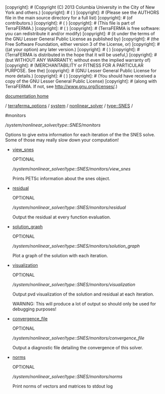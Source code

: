 [copyright]: # (Copyright (C) 2013 Columbia University in the City of New York and others.)
[copyright]: # ( )
[copyright]: # (Please see the AUTHORS file in the main source directory for a full list)
[copyright]: # (of contributors.)
[copyright]: # ( )
[copyright]: # (This file is part of TerraFERMA.)
[copyright]: # ( )
[copyright]: # (TerraFERMA is free software: you can redistribute it and/or modify)
[copyright]: # (it under the terms of the GNU Lesser General Public License as published by)
[copyright]: # (the Free Software Foundation, either version 3 of the License, or)
[copyright]: # ((at your option) any later version.)
[copyright]: # ( )
[copyright]: # (TerraFERMA is distributed in the hope that it will be useful,)
[copyright]: # (but WITHOUT ANY WARRANTY; without even the implied warranty of)
[copyright]: # (MERCHANTABILITY or FITNESS FOR A PARTICULAR PURPOSE. See the)
[copyright]: # (GNU Lesser General Public License for more details.)
[copyright]: # ( )
[copyright]: # (You should have received a copy of the GNU Lesser General Public License)
[copyright]: # (along with TerraFERMA. If not, see <http://www.gnu.org/licenses/>.)

[documentation home](Documentation)

/ [terraferma_options](../../../../terraferma_options.md) / [system](../../../system.md) / [nonlinear_solver](../../nonlinear_solver.md) / [type::SNES](../type__SNES.md) /

#monitors

*/system/nonlinear_solver/type::SNES/monitors*

Options to give extra information for each iteration of the
the SNES solve. Some of those may really slow down your computation!

* [view_snes](monitors/view_snes.md "child")

    OPTIONAL 

    */system/nonlinear_solver/type::SNES/monitors/view_snes*

    Prints PETSc information about the snes object.

* [residual](monitors/residual.md "child")

    OPTIONAL 

    */system/nonlinear_solver/type::SNES/monitors/residual*

    Output the residual at every function evaluation.

* [solution_graph](monitors/solution_graph.md "child")

    OPTIONAL 

    */system/nonlinear_solver/type::SNES/monitors/solution_graph*

    Plot a graph of the solution with each iteration.

* [visualization](monitors/visualization.md "child")

    OPTIONAL 

    */system/nonlinear_solver/type::SNES/monitors/visualization*

    Output pvd visualization of the solution and residual at each iteration.
    
    WARNING: This will produce a lot of output so should only be used for debugging purposes!

* [convergence_file](monitors/convergence_file.md "child")

    OPTIONAL 

    */system/nonlinear_solver/type::SNES/monitors/convergence_file*

    Output a diagnostic file detailing the convergence of this solver.

* [norms](monitors/norms.md "child")

    OPTIONAL 

    */system/nonlinear_solver/type::SNES/monitors/norms*

    Print norms of vectors and matrices to stdout log

[autogenerated]: # (This file was automatically generated from the schema file:/home/cwilson/repos/github/TerraFERMA/TerraFERMA/buckettools/schemas/solvers.rng.)

